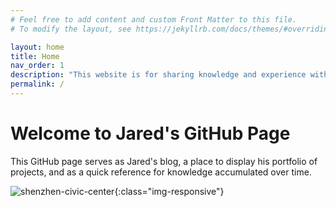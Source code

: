 ```yaml
---
# Feel free to add content and custom Front Matter to this file.
# To modify the layout, see https://jekyllrb.com/docs/themes/#overriding-theme-defaults

layout: home
title: Home
nav_order: 1
description: "This website is for sharing knowledge and experience with others."
permalink: /
---
```


# Welcome to Jared's GitHub Page

This GitHub page serves as Jared's blog, a place to display his portfolio of projects, and as a quick reference for knowledge accumulated over time.

![shenzhen-civic-center](C:/Users/qizhe/Desktop/GitHub/github_website/qzyu999.github.io/assets/img){:class="img-responsive"}
